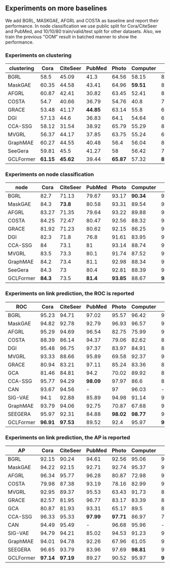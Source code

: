 ## Experiments on more baselines

We add BGRL, MASKGAE, AFGRL and COSTA as baseline and report their performance. In node classification we use public split for Cora/CiteSeer and PubMed, and 10/10/80 train/valid/test split for other datasets. Also, we train the previous "OOM" result in batched manner to show the performance.

### Experiments on clustering

| clustering | Cora  | CiteSeer | PubMed | Photo | Computer | CS    | Physics | Mean   |
|------------|-------|----------|--------|-------|----------|-------|---------|--------|
| BGRL       | 58.5  | 45.09    | 41.3   | 64.56 | 58.15    | 83.28 | 76.91   | 61.11  |
| MaskGAE    | 60.35 | 44.58    | 43.41  | 64.96 | __59.51__    | 82.89 | 76.78   | 61.78  |
| AFGRL      | 60.87 | 42.41    | 30.82  | 63.45 | 52.41    | 82    | 75.22   | 58.17  |
| COSTA      | 54.7  | 40.66    | 36.79  | 54.76 | 40.8     | 77.95 | 67.42   | 53.30  |
| GRACE      | 53.48 | 41.17    | __44.85__  | 63.14 | 55.8     | 66.4  | 65.34   | 55.74  |
| DGI        | 57.13 | 44.6     | 36.83  | 64.1  | 54.64    | 68.79 | 62.87   | 55.57  |
| CCA-SSG    | 58.12 | 31.54    | 38.92  | 65.79 | 55.29    | 80.53 | 75.62   | 57.97  |
| MVGRL      | 56.37 | 44.17    | 37.85  | 63.75 | 55.24    | 69.32 | 67.95   | 56.38  |
| GraphMAE   | 60.27 | 44.55    | 40.48  | 56.4  | 56.04    | 80.3  | 73.54   | 58.80  |
| SeeGera    | 59.81 | 45.5     | 41.27  | 58    | 56.42    | 76.6  | 77.32   | 59.27  |
| GCLFormer  | __61.15__ | __45.62__    | 39.44  | __65.87__ | 57.32    | __88.71__ | __77.6__    | __62.24__  |


### Experiments on node classification

| node      | Cora  | CiteSeer | PubMed | Photo | Computer | CS    | Physics | Mean   |
|-----------|-------|----------|--------|-------|----------|-------|---------|--------|
| BGRL      | 82.7  | 71.13    | 79.67  | 93.17 | __90.34__    | 93.31 | 95.73   | 86.58  |
| MaskGAE   | 84.3  | __73.8__     | 80.58  | 93.31 | 89.54    | 93.28 | 95.77   | 87.23  |
| AFGRL     | 83.27 | 71.35    | 79.64  | 93.22 | 89.88    | 93.27 | 95.69   | 86.62  |
| COSTA     | 84.25 | 72.47    | 80.47  | 92.56 | 88.32    | 92.95 | 95.74   | 86.68  |
| GRACE     | 81.92 | 71.23    | 80.62  | 92.15 | 86.25    | 92.93 | 95.26   | 85.77  |
| DGI       | 82.3  | 71.8     | 76.8   | 91.61 | 83.95    | 92.15 | 94.51   | 84.73  |
| CCA-SSG   | 84    | 73.1     | 81     | 93.14 | 88.74    | 93.31 | 95.38   | 86.95  |
| MVGRL     | 83.5  | 73.3     | 80.1   | 91.74 | 87.52    | 92.11 | 95.33   | 86.23  |
| GraphMAE  | 84.2  | 73.4     | 81.1   | 92.98 | 88.34    | 93.08 | 95.3    | 86.91  |
| SeeGera   | 84.3  | 73       | 80.4   | 92.81 | 88.39    | 93.84 | 95.39   | 86.88  |
| GCLFormer | __84.3__  | 73.5     | __81.4__   | __93.85__ | 88.67    | __94.85__ | __96.14__   | __87.53__  |


### Experiments on link prediction, the ROC is reported
| ROC       | Cora  | CiteSeer | PubMed | Photo | Computer | CS    | Physics | Mean   |
|-----------|-------|----------|--------|-------|----------|-------|---------|--------|
| BGRL      | 95.23 | 94.71    | 97.02  | 95.57 | 96.42    | 95.06 | 92.02   | 95.15  |
| MaskGAE   | 94.82 | 92.78    | 92.79  | 96.93 | 96.57    | 96.69 | 97.15   | 95.39  |
| AFGRL     | 95.29 | 94.69    | 96.54  | 82.75 | 75.99    | 94.81 | 94.52   | 90.66  |
| COSTA     | 88.39 | 86.14    | 94.37  | 79.06 | 82.62    | 88.55 | 87.26   | 86.63  |
| DGI       | 95.48 | 96.75    | 97.37  | 83.97 | 84.91    | 84.57 | 92.79   | 90.83  |
| MVGRL     | 93.33 | 88.66    | 95.89  | 69.58 | 92.37    | 91.45 | 87.92   | 88.46  |
| GRACE     | 80.94 | 83.21    | 97.11  | 85.24 | 83.36    | 87.67 | 84.57   | 86.01  |
| GCA       | 81.46 | 84.81    | 94.2   | 70.02 | 89.92    | 84.35 | 85.75   | 84.36  |
| CCA-SSG   | 95.77 | 94.29    | __98.09__  | 97.97 | 86.6     | 83.34 | 98.6    | 93.52  |
| CAN       | 93.67 | 94.56    | -      | 97    | 96.03    | -     | -       | -      |
| SIG-VAE   | 94.1  | 92.88    | 85.89  | 94.98 | 91.14    | 95.26 | 96.47   | 92.96  |
| GraphMAE  | 93.79 | 94.06    | 92.75  | 70.87 | 67.68    | 95.58 | 95.95   | 87.24  |
| SEEGERA   | 95.97 | 92.31    | 84.88  | __98.02__ | __98.77__    | 97.87 | 97.24   | 95.01  |
| GCLFormer | __96.91__ | __97.53__    | 89.52  | 92.4  | 95.97    | __98.88__ | __99.19__   | __95.77__  |


### Experiments on link prediction, the AP is reported
| AP        | Cora  | CiteSeer | PubMed | Photo | Computer | CS    | Physics | Mean   |
|-----------|-------|----------|--------|-------|----------|-------|---------|--------|
| BGRL      | 92.15 | 90.24    | 94.61  | 92.56 | 95.06    | 91.53 | 89.47   | 92.23  |
| MaskGAE   | 94.22 | 92.15    | 92.71  | 92.74 | 95.37    | 96.8  | 97.18   | 94.45  |
| AFGRL     | 96.34 | 95.77    | 96.28  | 80.87 | 72.98    | 94.97 | 95.32   | 90.36  |
| COSTA     | 79.98 | 87.38    | 93.19  | 78.16 | 82.99    | 90.34 | 91.28   | 86.19  |
| MVGRL     | 92.95 | 89.37    | 95.53  | 63.43 | 91.73    | 89.14 | 86.47   | 86.95  |
| GRACE     | 82.57 | 81.95    | 96.77  | 83.17 | 83.39    | 86.84 | 83.39   | 85.44  |
| GCA       | 80.87 | 81.93    | 93.31  | 65.17 | 89.5     | 83.24 | 82.86   | 82.41  |
| CCA-SSG   | 96.33 | 95.33    | __97.99__  | __97.71__ | 86.97    | 76.31 | 98.57   | 92.74  |
| CAN       | 94.49 | 95.49    | -      | 96.68 | 95.96    | -     | -       | -      |
| SIG-VAE   | 94.79 | 94.21    | 85.02  | 94.53 | 91.23    | 94.93 | 96.28   | 93.00  |
| GraphMAE  | 94.01 | 94.78    | 92.26  | 67.96 | 61.05    | 94.6  | 95.22   | 85.70  |
| SEEGERA   | 96.65 | 93.79    | 83.96  | 97.69 | __98.81__    | 97.12 | 98.12   | 95.16  |
| GCLFormer | __97.14__ | __97.19__    | 89.27  | 90.52 | 95.97    | __98.07__ | __99.4__    | __95.37__  |



